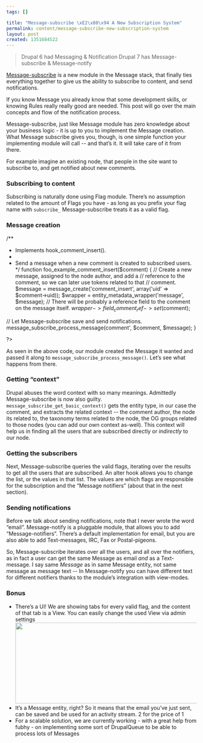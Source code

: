 ```yaml
--- 
tags: []

title: "Message-subscribe \xE2\x80\x94 A New Subscription System"
permalink: content/message-subscribe-new-subscription-system
layout: post
created: 1351684522
---
```

<blockquote >
Drupal 6 had Messaging & Notification
Drupal 7 has Message-subscribe & Message-notify
</blockquote>

<a href="http://drupal.org/project/message_subscribe">Message-subscribe</a> is a new module in the Message stack, that finally ties everything together to give us the ability to subscribe to content, and send notifications. 

If you know Message you already know that some development skills, or knowing Rules really really good are needed. This post will go over the main concepts and flow of the notification process.

Message-subscribe, just like Message module has zero knowledge about your business logic - it is up to you to implement the Message creation. What Message subscribe gives you, though, is one simple function your implementing module will call -- and that’s it. It will take care of it from there.

For example imagine an existing node, that people in the site want to subscribe to, and get notified about new comments.

<h3>Subscribing to content</h3>
Subscribing is naturally done using Flag module. There’s no assumption related to the amount of Flags you have - as long as you prefix your flag name with <code>subscribe_</code> Message-subscribe treats it as a valid flag.

<h3>Message creation</h3>
<?php

/**
 * Implements hook_comment_insert().
 *
 * Send a message when a new comment is created to subscribed users.
 */
function foo_example_comment_insert($comment) {
  // Create a new message, assigned to the node author, and add a
  // reference to the comment, so we can later use tokens related to that
  // comment.
  $message = message_create('comment_insert', array('uid' => $comment->uid));
  $wrapper = entity_metadata_wrapper('message', $message);
  // There will be probably a reference field to the comment on the message itself.
  $wrapper->field_comment_ref->set($comment);

  // Let Message-subscribe save and send notifications.
  message_subscribe_process_message(comment', $comment, $message);
}

?>

As seen in the above code, our module created the Message it wanted and passed it along to <code>message_subscribe_process_message()</code>. Let’s see what happens from there.

<h3>Getting “context”</h3>
Drupal abuses the word context with so many meanings. Admittedly Message-subscribe is now also guilty. <code>message_subscribe_get_basic_context()</code> gets the entity type, in our case the comment, and extracts the related context -- the comment author, the node its related to, the taxonomy terms related to the node, the OG groups related to those nodes (you can add our own context as-well).
This context will help us in finding all the users that are subscribed directly or <em>indirectly</em> to our node.

<h3>Getting the subscribers</h3>
Next, Message-subscribe queries the valid flags, iterating over the results to get all the users that are subscribed. An alter hook allows you to change the list, or the values in that list. The values are which flags are responsible for the subscription and the “Message notifiers” (about that in the next section).

<h3>Sending notifications</h3>
Before we talk about sending notifications, note that I never wrote the word “email”. Message-notify is a pluggable module, that allows you to add “Message-notifiers”. There’s a default implementation for email, but you are also able to add Text-messages, IRC, Fax or Postal-pigeons.

So, Message-subscribe iterates over all the users, and all over the notifiers, as in fact a user can get the same Message as email <em>and</em> as a Text-message. I say same <em>Message</em> as in same Message entity, not same message as message text -- In Message-notify you can have different text for different notifiers thanks to the module’s integration with view-modes.

<h3>Bonus</h3>
<ul>
<li>There’s a UI! We are showing tabs for every valid flag, and the content of that tab is a View. You can easily change the used View via admin settings
<img src="http://drupal.org/files/project-images/message-subscribe.jpg" width="640" height ="214" />
</li>
<li>It’s a Message entity, right? So it means that the email you’ve just sent, can be saved and be used for an activity stream. 2 for the price of 1</li>
<li>For a scalable solution, we are currently working - with a great help from fubhy - on implementing some sort of DrupalQueue to be able to process lots of Messages</li>
</ul>
